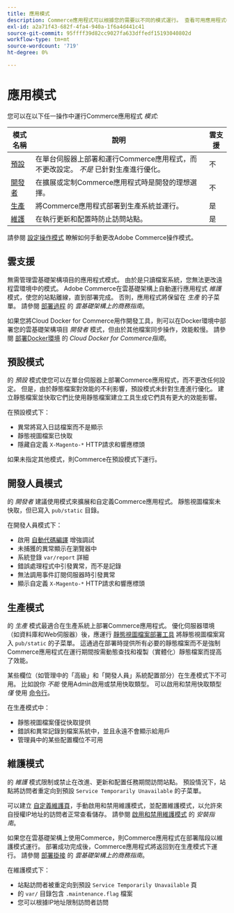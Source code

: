```yaml
---
title: 應用模式
description: Commerce應用程式可以根據您的需要以不同的模式運行。 查看可用應用程式模式的詳細清單。
exl-id: a2a71f43-682f-4fa4-940a-1f6a4d441c41
source-git-commit: 95ffff39d82cc9027fa633dffedf15193040802d
workflow-type: tm+mt
source-wordcount: '719'
ht-degree: 0%

---
```


# 應用模式

您可以在以下任一操作中運行Commerce應用程式 _模式_:

| 模式名稱 | 說明 | 雲支援 |
| ------------------------ | ------------------- | ------------- |
| [預設](#default-mode) | 在單台伺服器上部署和運行Commerce應用程式，而不更改設定。 _不是_ 已針對生產進行優化。 | 不 |
| [開發者](#developer-mode) | 在擴展或定制Commerce應用程式時是開發的理想選擇。 | 不 |
| [生產](#production-mode) | 將Commerce應用程式部署到生產系統並運行。 | 是 |
| [維護](#maintenance-mode) | 在執行更新和配置時防止訪問站點。 | 是 |

請參閱 [設定操作模式](../cli/set-mode.md) 瞭解如何手動更改Adobe Commerce操作模式。

## 雲支援

無需管理雲基礎架構項目的應用程式模式。 由於是只讀檔案系統，您無法更改遠程雲環境中的模式。 Adobe Commerce在雲基礎架構上自動運行應用程式 _維護_ 模式，使您的站點離線，直到部署完成。 否則，應用程式將保留在 _生產_ 的子菜單。 請參閱 [部署過程](https://experienceleague.adobe.com/docs/commerce-cloud-service/user-guide/develop/deploy/process.html#deploy-phase) 的 _雲基礎架構上的商務指南_。

如果您將Cloud Docker for Commerce用作開發工具，則可以在Docker環境中部署您的雲基礎架構項目 _開發者_ 模式，但由於其他檔案同步操作，效能較慢。 請參閱 [部署Docker環境](https://developer.adobe.com/commerce/cloud-tools/docker/deploy/#launch-mode) 的 _Cloud Docker for Commerce指南_。

## 預設模式

的 _預設_ 模式使您可以在單台伺服器上部署Commerce應用程式，而不更改任何設定。 但是，由於靜態檔案對效能的不利影響，預設模式未針對生產進行優化。 建立靜態檔案並快取它們比使用靜態檔案建立工具生成它們具有更大的效能影響。

在預設模式下：

- 異常將寫入日誌檔案而不是顯示
- 靜態視圖檔案已快取
- 隱藏自定義 `X-Magento-*` HTTP請求和響應標頭

如果未指定其他模式，則Commerce在預設模式下運行。

## 開發人員模式

的 _開發者_ 建議使用模式來擴展和自定義Commerce應用程式。 靜態視圖檔案未快取，但已寫入 `pub/static` 目錄。

在開發人員模式下：

- 啟用 [自動代碼編譯](../cli/code-compiler.md) 增強調試
- 未捕獲的異常顯示在瀏覽器中
- 系統登錄 `var/report` 詳細
- 錯誤處理程式中引發異常，而不是記錄
- 無法調用事件訂閱伺服器時引發異常
- 顯示自定義 `X-Magento-*` HTTP請求和響應標頭

## 生產模式

的 _生產_ 模式最適合在生產系統上部署Commerce應用程式。 優化伺服器環境（如資料庫和Web伺服器）後，應運行 [靜態視圖檔案部署工具](../cli/static-view-file-deployment.md) 將靜態視圖檔案寫入 `pub/static` 的子菜單。 這通過在部署時提供所有必要的靜態檔案而不是強制Commerce應用程式在運行期間按需動態查找和複製（實體化）靜態檔案而提高了效能。

某些欄位（如管理中的「高級」和「開發人員」系統配置部分）在生產模式下不可用。 比如說你 _不能_ 使用Admin啟用或禁用快取類型。 可以啟用和禁用快取類型 _僅_ 使用 [命令行](../cli/manage-cache.md#config-cli-subcommands-cache-en)。

在生產模式中：

- 靜態視圖檔案僅從快取提供
- 錯誤和異常記錄到檔案系統中，並且永遠不會顯示給用戶
- 管理員中的某些配置欄位不可用

## 維護模式

的 _維護_ 模式限制或禁止在改進、更新和配置任務期間訪問站點。 預設情況下，站點將訪問者重定向到預設 `Service Temporarily Unavailable` 的子菜單。

可以建立 [自定義維護頁](../../upgrade/troubleshooting/maintenance-mode-options.md)，手動啟用和禁用維護模式，並配置維護模式，以允許來自授權IP地址的訪問者正常查看儲存。 請參閱 [啟用和禁用維護模式](../../installation/tutorials/maintenance-mode.md) 的 _安裝指南_。

如果您在雲基礎架構上使用Commerce，則Commerce應用程式在部署階段以維護模式運行。 部署成功完成後，Commerce應用程式將返回到在生產模式下運行。 請參閱 [部署掛接](https://experienceleague.adobe.com/docs/commerce-cloud-service/user-guide/develop/deploy/best-practices.html#phase-5%3A-deployment-hooks) 的 _雲基礎架構上的商務指南_。

在維護模式下：

- 站點訪問者被重定向到預設 `Service Temporarily Unavailable` 頁
- 的 `var/` 目錄包含 `.maintenance.flag` 檔案
- 您可以根據IP地址限制訪問者訪問
